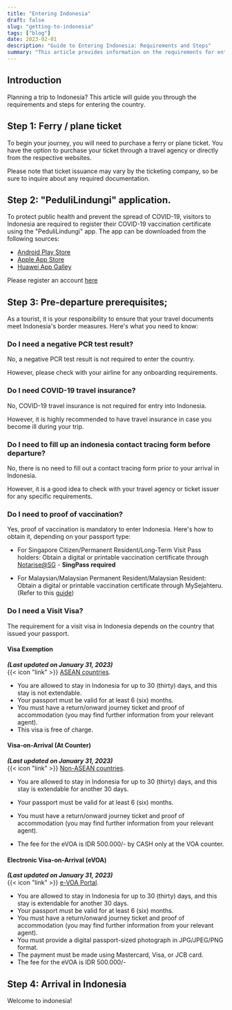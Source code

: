 ```yaml
---
title: "Entering Indonesia"
draft: false
slug: "getting-to-indonesia"
tags: ["blog"]
date: 2023-02-01
description: "Guide to Entering Indonesia: Requirements and Steps"
summary: "This article provides information on the requirements for entering Indonesia, including steps for obtaining a ferry/plane ticket, downloading the PeduliLindungi app, and fulfilling pre-departure prerequisites such as proof of vaccination. Information on visit visas and arrival in Indonesia is also included."
---
```


## Introduction

Planning a trip to Indonesia? This article will guide you through the requirements and steps for entering the country.

## Step 1: Ferry / plane ticket

To begin your journey, you will need to purchase a ferry or plane ticket. You have the option to purchase your ticket through a travel agency or directly from the respective websites. 

Please note that ticket issuance may vary by the ticketing company, so be sure to inquire about any required documentation.

## Step 2: "PeduliLindungi" application.

To protect public health and prevent the spread of COVID-19, visitors to Indonesia are required to register their COVID-19 vaccination certificate using the "PeduliLindungi" app. The app can be downloaded from the following sources:

- [Android Play Store](http://bit.ly/Android-PL)
- [Apple App Store](https://apple.co/2K7TNj1)
- [Huawei App Galley](https://appgallery.huawei.com/#/app/C102542717)

Please register an account [here](https://www.pedulilindungi.id/register)

## Step 3: Pre-departure prerequisites;

As a tourist, it is your responsibility to ensure that your travel documents meet Indonesia's border measures. Here's what you need to know:

### Do I need a negative PCR test result?

No, a negative PCR test result is not required to enter the country. 

However, please check with your airline for any onboarding requirements.

### Do I need COVID-19 travel insurance?

No, COVID-19 travel insurance is not required for entry into Indonesia. 

However, it is highly recommended to have travel insurance in case you become ill during your trip.

### Do I need to fill up an indonesia contact tracing form before departure?

No, there is no need to fill out a contact tracing form prior to your arrival in Indonesia. 

However, it is a good idea to check with your travel agency or ticket issuer for any specific requirements.

### Do I need to proof of vaccination?

Yes, proof of vaccination is mandatory to enter Indonesia. Here's how to obtain it, depending on your passport type:

- For Singapore Citizen/Permanent Resident/Long-Term Visit Pass holders: Obtain a digital or printable vaccination certificate through [Notarise@SG](https://www.notarise.gov.sg/) - <b>SingPass required </b>

- For Malaysian/Malaysian Permanent Resident/Malaysian Resident: Obtain a digital or printable vaccination certificate through MySejahteru. (Refer to this [guide](https://www.techarp.com/software/vaccine-certificate-pdf-guide/))

### Do I need a Visit Visa?

The requirement for a visit visa in Indonesia depends on the country that issued your passport.

#### Visa Exemption

<b><i>(Last updated on January 31, 2023)</i></b><br>
{{< icon "link" >}} [ASEAN countries](https://kemlu.go.id/singapore/en/pages/bebas_visa_kunjungan%28bvk%29/754/about-service#:~:text=FREE%20VISA%20FOR%20ASEAN%20TOURISTS%20(30%20DAYS%20ONLY)%3A). <br>

- You are allowed to stay in Indonesia for up to 30 (thirty) days, and this stay is not extendable.
- Your passport must be valid for at least 6 (six) months.
- You must have a return/onward journey ticket and proof of accommodation (you may find further information from your relevant agent).
- This visa is free of charge.


#### Visa-on-Arrival (At Counter)

<b><i>(Last updated on January 31, 2023)</i></b><br>
{{< icon "link" >}} [Non-ASEAN countries](https://kemlu.go.id/singapore/en/pages/voa/753/about-service). <br>


- You are allowed to stay in Indonesia for up to 30 (thirty) days, and this stay is extendable for another 30 days.
- Your passport must be valid for at least 6 (six) months.
- You must have a return/onward journey ticket and proof of accommodation (you may find further information from your relevant agent).

- The fee for the eVOA is IDR 500.000/- by CASH only at the VOA counter.

#### Electronic Visa-on-Arrival (eVOA)

<b><i>(Last updated on January 31, 2023)</i></b><br>
{{< icon "link" >}} [e-VOA Portal](https://molina.imigrasi.go.id/#e-voa). <br>

- You are allowed to stay in Indonesia for up to 30 (thirty) days, and this stay is extendable for another 30 days.
- Your passport must be valid for at least 6 (six) months.
- You must have a return/onward journey ticket and proof of accommodation (you may find further information from your relevant agent).
- You must provide a digital passport-sized photograph in JPG/JPEG/PNG format.
- The payment must be made using Mastercard, Visa, or JCB card.
- The fee for the eVOA is IDR 500.000/-

## Step 4: Arrival in Indonesia

Welcome to indonesia!


